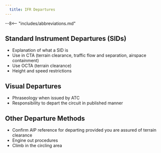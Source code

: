 ```yaml
---
  title: IFR Departures
---
```


--8<-- "includes/abbreviations.md"

## Standard Instrument Departures (SIDs)
- Explanation of what a SID is
- Use in CTA (terrain clearance, traffic flow and separation, airspace containment)
- Use OCTA (terrain clearance)
- Height and speed restrictions

## Visual Departures
- Phraseology when issued by ATC
- Responsibility to depart the circuit in published manner

## Other Departure Methods
- Confirm AIP reference for departing provided you are assured of terrain clearance
- Engine out procedures
- Climb in the circling area